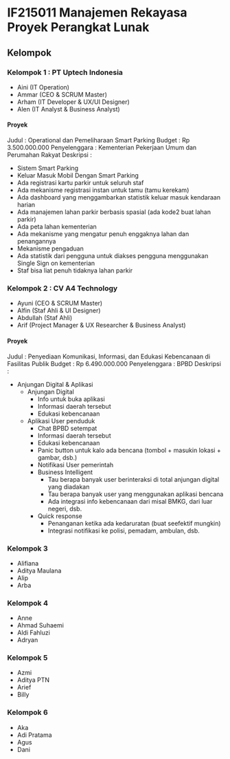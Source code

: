 # IF215011 Manajemen Rekayasa Proyek Perangkat Lunak

## Kelompok

### Kelompok 1 : PT Uptech Indonesia
- Aini (IT Operation)
- Ammar (CEO & SCRUM Master)
- Arham (IT Developer & UX/UI Designer)
- Alen (IT Analyst & Business Analyst)

#### Proyek
Judul : Operational dan Pemeliharaan Smart Parking
Budget : Rp 3.500.000.000
Penyelenggara : Kementerian Pekerjaan Umum dan Perumahan Rakyat
Deskripsi :
- Sistem Smart Parking
- Keluar Masuk Mobil Dengan Smart Parking
- Ada registrasi kartu parkir untuk seluruh staf
- Ada mekanisme registrasi instan untuk tamu (tamu kerekam)
- Ada dashboard yang menggambarkan statistik keluar masuk kendaraan harian
- Ada manajemen lahan parkir berbasis spasial (ada kode2 buat lahan parkir)
- Ada peta lahan kementerian
- Ada mekanisme yang mengatur penuh enggaknya lahan dan penangannya
- Mekanisme pengaduan
- Ada statistik dari pengguna untuk diakses pengguna menggunakan Single Sign on kementerian
- Staf bisa liat penuh tidaknya lahan parkir

### Kelompok 2 : CV A4 Technology
- Ayuni (CEO & SCRUM Master)
- Alfin (Staf Ahli & UI Designer)
- Abdullah (Staf Ahli)
- Arif (Project Manager & UX Researcher & Business Analyst)

#### Proyek
Judul : Penyediaan Komunikasi, Informasi, dan Edukasi Kebencanaan di Fasilitas Publik
Budget : Rp 6.490.000.000
Penyelenggara : BPBD 
Deskripsi :
- Anjungan Digital & Aplikasi
  - Anjungan Digital
    - Info untuk buka aplikasi
    - Informasi daerah tersebut
    - Edukasi kebencanaan
  - Aplikasi
    User penduduk
    - Chat BPBD setempat
    - Informasi daerah tersebut
    - Edukasi kebencanaan
    - Panic button untuk kalo ada bencana (tombol + masukin lokasi + gambar, dsb.)
    - Notifikasi
    User pemerintah
    - Business Intelligent
      - Tau berapa banyak user berinteraksi di total anjungan digital yang diadakan
      - Tau berapa banyak user yang menggunakan aplikasi bencana
      - Ada integrasi info kebencanaan dari misal BMKG, dari luar negeri, dsb.
    - Quick response
      - Penanganan ketika ada kedaruratan (buat seefektif mungkin)
      - Integrasi notifikasi ke polisi, pemadam, ambulan, dsb.
  

### Kelompok 3
- Alifiana
- Aditya Maulana
- Alip
- Arba

### Kelompok 4
- Anne
- Ahmad Suhaemi
- Aldi Fahluzi
- Adryan

### Kelompok 5
- Azmi
- Aditya PTN
- Arief
- Billy

### Kelompok 6
- Aka
- Adi Pratama
- Agus
- Dani
